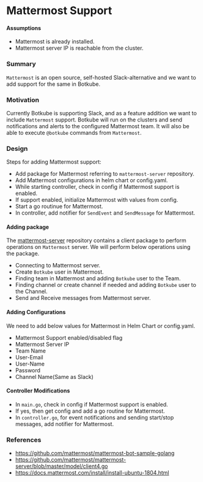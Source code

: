 # Mattermost Support

#### Assumptions
- Mattermost is already installed.
- Mattermost server IP is reachable from the cluster.

### Summary
`Mattermost` is an open source, self-hosted Slack-alternative and we want to add support for the same in Botkube.

### Motivation
Currently Botkube is supporting Slack, and as a feature addition we want to include `Mattermost` support. Botkube will run on the clusters and send notifications and alerts to the configured Mattermost team. It will also be able to execute `@botkube` commands from `Mattermost`. 

### Design
Steps for adding Mattermost support:
- Add package for Mattermost referring to `mattermost-server` repository.
- Add Mattermost configurations in helm chart or config.yaml.
- While starting controller, check in config if Mattermost support is enabled.
- If support enabled, initialize Mattermost with values from config.
- Start a go routinue for Mattermost.
- In controller, add notifier for `SendEvent` and `SendMessage` for Mattermost.

#### Adding package
The [mattermost-server](https://github.com/mattermost/mattermost-server) repository contains a client package to perform operations on `Mattermost` server. We will perform below operations using the package.
- Connecting to Mattermost server.
- Create `Botkube` user in Mattermost.
- Finding team in Mattermost and adding `Botkube` user to the Team.
- Finding channel or create channel if needed and adding `Botkube` user to the Channel.
- Send and Receive messages from Mattermost server.

#### Adding Configurations
We need to add below values for Mattermost in Helm Chart or config.yaml.
- Mattermost Support enabled/disabled flag
- Mattermost Server IP
- Team Name
- User-Email
- User-Name
- Password
- Channel Name(Same as Slack)

#### Controller Modifications
- In `main.go`, check in config if Mattermost support is enabled.
- If yes, then get config and add a go routine for Mattermost.
- In `controller.go`, for event notifications and sending start/stop messages, add notifier for Mattermost.

### References
- https://github.com/mattermost/mattermost-bot-sample-golang
- https://github.com/mattermost/mattermost-server/blob/master/model/client4.go
- https://docs.mattermost.com/install/install-ubuntu-1804.html
